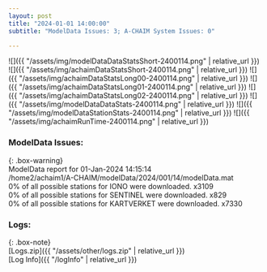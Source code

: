 ```yaml
---
layout: post
title: "2024-01-01 14:00:00"
subtitle: "ModelData Issues: 3; A-CHAIM System Issues: 0"

---
```


![]({{ "/assets/img/modelDataDataStatsShort-2400114.png" | relative_url }})
![]({{ "/assets/img/achaimDataStatsShort-2400114.png" | relative_url }})
![]({{ "/assets/img/achaimDataStatsLong00-2400114.png" | relative_url }})
![]({{ "/assets/img/achaimDataStatsLong01-2400114.png" | relative_url }})
![]({{ "/assets/img/achaimDataStatsLong02-2400114.png" | relative_url }})
![]({{ "/assets/img/modelDataDataStats-2400114.png" | relative_url }})
![]({{ "/assets/img/modelDataStationStats-2400114.png" | relative_url }})
![]({{ "/assets/img/achaimRunTime-2400114.png" | relative_url }})


### ModelData Issues:  
  
{: .box-warning}  
 ModelData report for 01-Jan-2024 14:15:14   
 /home2/achaim1/A-CHAIM/modelData/2024/001/14/modelData.mat   
 0% of all possible stations for IONO were downloaded. x3109   
 0% of all possible stations for SENTINEL were downloaded. x829   
 0% of all possible stations for KARTVERKET were downloaded. x7330   
  


### Logs:  
  
{: .box-note}  
[Logs.zip]({{ "/assets/other/logs.zip" | relative_url }})  
[Log Info]({{ "/logInfo" | relative_url }})  
